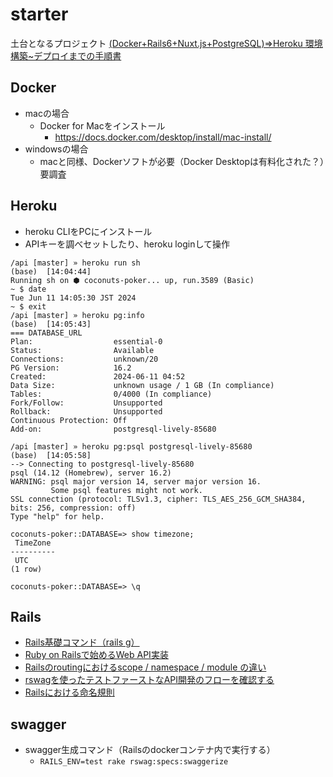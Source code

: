 # starter
土台となるプロジェクト
[(Docker+Rails6+Nuxt.js+PostgreSQL)=>Heroku 環境構築~デプロイまでの手順書](https://blog.cloud-acct.com/posts/u-docker-rails-nuxtjs-heroku/#4.nuxt.js%E3%82%92heroku%E3%81%AB%E3%83%87%E3%83%97%E3%83%AD%E3%82%A4)

## Docker
- macの場合
  - Docker for Macをインストール
    - https://docs.docker.com/desktop/install/mac-install/
- windowsの場合
  - macと同様、Dockerソフトが必要（Docker Desktopは有料化された？）要調査

## Heroku
- heroku CLIをPCにインストール
- APIキーを調べセットしたり、heroku loginして操作
```
/api [master] » heroku run sh                                                                                (base)  [14:04:44]
Running sh on ⬢ coconuts-poker... up, run.3589 (Basic)
~ $ date
Tue Jun 11 14:05:30 JST 2024
~ $ exit
/api [master] » heroku pg:info                                                                               (base)  [14:05:43]
=== DATABASE_URL
Plan:                  essential-0
Status:                Available
Connections:           unknown/20
PG Version:            16.2
Created:               2024-06-11 04:52
Data Size:             unknown usage / 1 GB (In compliance)
Tables:                0/4000 (In compliance)
Fork/Follow:           Unsupported
Rollback:              Unsupported
Continuous Protection: Off
Add-on:                postgresql-lively-85680

/api [master] » heroku pg:psql postgresql-lively-85680                                                       (base)  [14:05:58]
--> Connecting to postgresql-lively-85680
psql (14.12 (Homebrew), server 16.2)
WARNING: psql major version 14, server major version 16.
         Some psql features might not work.
SSL connection (protocol: TLSv1.3, cipher: TLS_AES_256_GCM_SHA384, bits: 256, compression: off)
Type "help" for help.

coconuts-poker::DATABASE=> show timezone;
 TimeZone
----------
 UTC
(1 row)

coconuts-poker::DATABASE=> \q
```

## Rails
- [Rails基礎コマンド（rails g）](https://zenn.dev/sasan0/articles/7d0d9c5a2f1edb)
- [Ruby on Railsで始めるWeb API実装](https://zenn.dev/sasan0/articles/7d0d9c5a2f1edb)
- [Railsのroutingにおけるscope / namespace / module の違い](https://qiita.com/ryosuketter/items/9240d8c2561b5989f049)
- [rswagを使ったテストファーストなAPI開発のフローを確認する](https://qiita.com/nakazawaken1/items/1cf12756a9e00f1a8fc4)
- [Railsにおける命名規則](https://qiita.com/gakkie/items/3afcd505c786364aa5fa)

## swagger
- swagger生成コマンド（Railsのdockerコンテナ内で実行する）
  - `RAILS_ENV=test rake rswag:specs:swaggerize`


